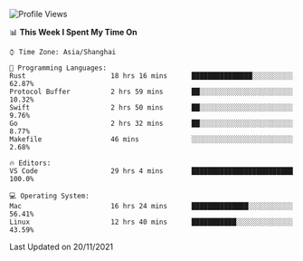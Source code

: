 <!--START_SECTION:waka-->
![Profile Views](http://img.shields.io/badge/Profile%20Views-1-blue)

📊 **This Week I Spent My Time On** 

```text
⌚︎ Time Zone: Asia/Shanghai

💬 Programming Languages: 
Rust                     18 hrs 16 mins      ███████████████░░░░░░░░░░   62.87% 
Protocol Buffer          2 hrs 59 mins       ██░░░░░░░░░░░░░░░░░░░░░░░   10.32% 
Swift                    2 hrs 50 mins       ██░░░░░░░░░░░░░░░░░░░░░░░   9.76% 
Go                       2 hrs 32 mins       ██░░░░░░░░░░░░░░░░░░░░░░░   8.77% 
Makefile                 46 mins             ░░░░░░░░░░░░░░░░░░░░░░░░░   2.68%

🔥 Editors: 
VS Code                  29 hrs 4 mins       █████████████████████████   100.0%

💻 Operating System: 
Mac                      16 hrs 24 mins      ██████████████░░░░░░░░░░░   56.41% 
Linux                    12 hrs 40 mins      ███████████░░░░░░░░░░░░░░   43.59%

```


 Last Updated on 20/11/2021
<!--END_SECTION:waka-->
